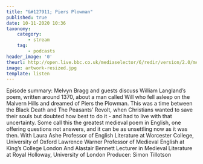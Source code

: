 ```yaml
---
title: "&#127911; Piers Plowman"
published: true
date: 10-11-2020 10:36
taxonomy:
    category:
        - stream
    tag:
        - podcasts
header_image: '0'
theurl: http://open.live.bbc.co.uk/mediaselector/6/redir/version/2.0/mediaset/audio-nondrm-download/proto/http/vpid/p08wl2db.mp3
image: artwork-resized.jpg
template: listen
--- 
```

Episode summary: Melvyn Bragg and guests discuss William Langland’s poem, written around 1370, about a man called Will who fell asleep on the Malvern Hills and dreamed of Piers the Plowman. This was a time between the Black Death and The Peasants’ Revolt, when Christians wanted to save their souls but doubted how best to do it - and had to live with that uncertainty. Some call this the greatest medieval poem in English, one offering questions not answers, and it can be as unsettling now as it was then. With Laura Ashe Professor of English Literature at Worcester College, University of Oxford Lawrence Warner Professor of Medieval English at King’s College London And Alastair Bennett Lecturer in Medieval Literature at Royal Holloway, University of London Producer: Simon Tillotson
